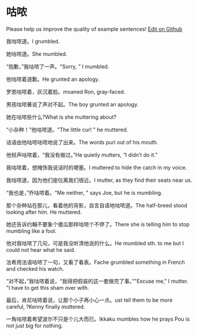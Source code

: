 # 咕哝

Please help us improve the quality of example sentences! [Edit on Github](https://github.com/jiyushe/jiyu-example-sentence-source/blob/main/chinese/gunong.md)

<p><span class="chinese">我咕哝道。</span><span class="english">I grumbled.</span></p>

<p><span class="chinese">她咕哝道。</span><span class="english">She mumbled.</span></p>

<p><span class="chinese">“抱歉，”我咕哝了一声。</span><span class="english">“Sorry, ” I mumbled.</span></p>

<p><span class="chinese">他咕哝着道歉。</span><span class="english">He grunted an apology.</span></p>

<p><span class="chinese">罗恩咕哝着，灰沉着脸。</span><span class="english">moaned Ron, gray-faced.</span></p>

<p><span class="chinese">男孩咕哝著说了声对不起。</span><span class="english">The boy grunted an apology.</span></p>

<p><span class="chinese">她在咕哝些什么?</span><span class="english">What is she muttering about?</span></p>

<p><span class="chinese">“小杂种！”他咕哝道。</span><span class="english">"The little cur! " he muttered.</span></p>

<p><span class="chinese">话语由他咕哝咕哝地说了出来。</span><span class="english">The words purl out of his mouth.</span></p>

<p><span class="chinese">他轻声咕哝着，“我没有做过。”</span><span class="english">He quietly mutters, “I didn’t do it.”</span></p>

<p><span class="chinese">我咕哝着，想掩饰我说话时的哽塞。</span><span class="english">I muttered to hide the catch in my voice.</span></p>

<p><span class="chinese">我咕哝道，因为他们座位离我们很近。</span><span class="english">I mutter, as they find their seats near us.</span></p>

<p><span class="chinese">“我也是，”乔咕哝着。</span><span class="english">"Me neither, " says Joe, but he is mumbling.</span></p>

<p><span class="chinese">那个杂种站在那儿，看着他的背影，自言自语地咕哝道。</span><span class="english">The half-breed stood looking after him. He muttered.</span></p>

<p><span class="chinese">她还告诉约翰不要象个傻瓜那样咕哝个不停了。</span><span class="english">There she is telling him to stop mumbling like a fool.</span></p>

<p><span class="chinese">他对我咕哝了几句，可是我没听清他说的什么。</span><span class="english">He mumbled sth. to me but I could not hear what he said.</span></p>

<p><span class="chinese">法希用法语咕哝了一句，又看了看表。</span><span class="english">Fache grumbled something in French and checked his watch.</span></p>

<p><span class="chinese">“对不起，”我咕哝着说，“我得把假装的这一套做完了事。”</span><span class="english">"Excuse me," I mutter. "I have to get this sham over with.</span></p>

<p><span class="chinese">最后，肯尼咕哝着说，让那个小子再小心一点。</span><span class="english">ust tell them to be more careful, ?Kenny finally muttered.</span></p>

<p><span class="chinese">一角咕哝着希望波尔不只是个儿大而已。</span><span class="english">Ikkaku mumbles how he prays Pou is not just big for nothing.</span></p>

